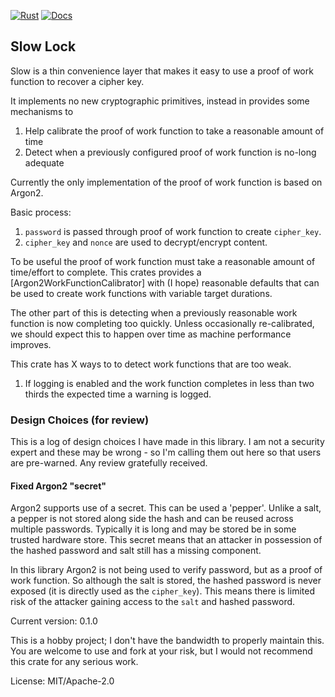 [![Rust](https://github.com/rimasu/yatlv/actions/workflows/rust.yml/badge.svg)](https://github.com/rimasu/yatlv/actions/workflows/rust.yml)
[![Docs](https://docs.rs/yatlv/badge.svg)](https://docs.rs/yatlv)

## Slow Lock

Slow is a thin convenience layer that makes it easy to use a proof of work function
to recover a cipher key.

It implements no new cryptographic primitives, instead in provides some mechanisms to

1) Help calibrate the proof of work function to take a reasonable amount of time
2) Detect when a previously configured proof of work function is no-long adequate

Currently the only implementation of the proof of work function is based
on Argon2.


Basic process:

1. `password` is passed through proof of work function to create `cipher_key`.
3. `cipher_key` and `nonce` are used to decrypt/encrypt content.

To be useful the proof of work function must take a reasonable amount of time/effort
to complete. This crates provides a [Argon2WorkFunctionCalibrator] with (I hope) reasonable
defaults that can be used to create work functions with variable target durations.

The other part of this is detecting when a previously reasonable work function is now
completing too quickly. Unless occasionally re-calibrated, we should expect this to happen
over time as machine performance improves.

This crate has X ways to to detect work functions that are too weak.

1) If logging is enabled and the work function completes in less than two thirds the expected
time a warning is logged.

### Design Choices (for review)

This is a log of design choices I have made in this library. I am not a security
expert and these may be wrong - so I'm calling them out here so that users are
pre-warned.  Any review gratefully received.

#### Fixed Argon2 "secret"

Argon2 supports use of a secret.  This can be used a 'pepper'. Unlike a salt, a pepper is
not stored along side the hash and can be reused across multiple passwords. Typically it
is long and may be stored be in some trusted hardware store.  This secret means that an attacker
in possession of the hashed password and salt still has a missing component.

In this library Argon2 is not being used to verify password, but as a proof of work
function. So although the salt is stored, the hashed password is never exposed (it is
directly used as the `cipher_key`). This means there is limited risk of the attacker gaining access
to the `salt` and hashed password.


Current version: 0.1.0

This is a hobby project; I don't have the bandwidth
to properly maintain this.  You are welcome to use
and fork at your risk, but I would not recommend this
crate for any serious work.



License: MIT/Apache-2.0
